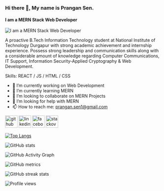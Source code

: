 ### Hi there 👋, My name is Prangan Sen.
#### I am a MERN Stack Web Developer
![I am a MERN Stack Web Developer](https://images.unsplash.com/photo-1517694712202-14dd9538aa97?ixlib=rb-1.2.1&ixid=MnwxMjA3fDB8MHxwaG90by1wYWdlfHx8fGVufDB8fHx8&auto=format&fit=crop&w=1170&q=80)

A proactive B.Tech Information Technology student at National Institute of Technology Durgapur with
strong academic achievement and internship experience. Possess strong leadership and communication
skills along with a considerable amount of knowledge regarding Computer Communications, IT Support,
Information Security-Applied Cryptography & Web Development.

Skills: REACT / JS / HTML / CSS

- 🔭 I’m currently working on Web Development 
- 🌱 I’m currently learning MERN 
- 👯 I’m looking to collaborate on MERN Projects 
- 🤔 I’m looking for help with MERN 
- 📫 How to reach me: prangan.sen1@gmail.com 


[<img src='https://cdn.jsdelivr.net/npm/simple-icons@3.0.1/icons/github.svg' alt='github' height='40'>](https://github.com/prangancode)  [<img src='https://cdn.jsdelivr.net/npm/simple-icons@3.0.1/icons/linkedin.svg' alt='linkedin' height='40'>](https://www.linkedin.com/in/prangansen/)  [<img src='https://cdn.jsdelivr.net/npm/simple-icons@3.0.1/icons/facebook.svg' alt='facebook' height='40'>](https://www.facebook.com/sen.prangan)  [<img src='https://cdn.jsdelivr.net/npm/simple-icons@3.0.1/icons/stackoverflow.svg' alt='stackoverflow' height='40'>](https://stackoverflow.com/users/17523281/prangan-sen)  

[![Top Langs](https://github-readme-stats.vercel.app/api/top-langs/?username=prangancode)](https://github.com/anuraghazra/github-readme-stats)

![GitHub stats](https://github-readme-stats.vercel.app/api?username=prangancode&show_icons=true)  

![GitHub Activity Graph](https://activity-graph.herokuapp.com/graph?username=prangancode)  

![GitHub metrics](https://metrics.lecoq.io/prangancode)  

![GitHub streak stats](https://github-readme-streak-stats.herokuapp.com/?user=prangancode)  

![Profile views](https://gpvc.arturio.dev/prangancode)  
